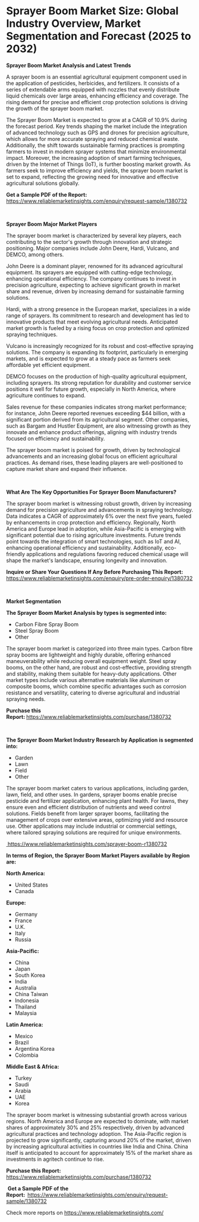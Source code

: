 <p><h1>Sprayer Boom Market Size: Global Industry Overview, Market Segmentation and Forecast (2025 to 2032)</h1></p><p><strong>Sprayer Boom Market Analysis and Latest Trends</strong></p>
<p><p>A sprayer boom is an essential agricultural equipment component used in the application of pesticides, herbicides, and fertilizers. It consists of a series of extendable arms equipped with nozzles that evenly distribute liquid chemicals over large areas, enhancing efficiency and coverage. The rising demand for precise and efficient crop protection solutions is driving the growth of the sprayer boom market.</p><p>The Sprayer Boom Market is expected to grow at a CAGR of 10.9% during the forecast period. Key trends shaping the market include the integration of advanced technology such as GPS and drones for precision agriculture, which allows for more accurate spraying and reduced chemical waste. Additionally, the shift towards sustainable farming practices is prompting farmers to invest in modern sprayer systems that minimize environmental impact. Moreover, the increasing adoption of smart farming techniques, driven by the Internet of Things (IoT), is further boosting market growth. As farmers seek to improve efficiency and yields, the sprayer boom market is set to expand, reflecting the growing need for innovative and effective agricultural solutions globally.</p></p>
<p><strong>Get a Sample PDF of the Report:&nbsp;</strong> <a href="https://www.reliablemarketinsights.com/enquiry/request-sample/1380732?utm_campaign=2004&utm_medium=2&utm_source=Github&utm_content=ia&utm_term=16022025&utm_id=sprayer-boom">https://www.reliablemarketinsights.com/enquiry/request-sample/1380732</a></p>
<p>&nbsp;</p>
<p><strong>Sprayer Boom Major Market Players</strong></p>
<p><p>The sprayer boom market is characterized by several key players, each contributing to the sector's growth through innovation and strategic positioning. Major companies include John Deere, Hardi, Vulcano, and DEMCO, among others.</p><p>John Deere is a dominant player, renowned for its advanced agricultural equipment. Its sprayers are equipped with cutting-edge technology, enhancing operational efficiency. The company continues to invest in precision agriculture, expecting to achieve significant growth in market share and revenue, driven by increasing demand for sustainable farming solutions.</p><p>Hardi, with a strong presence in the European market, specializes in a wide range of sprayers. Its commitment to research and development has led to innovative products that meet evolving agricultural needs. Anticipated market growth is fueled by a rising focus on crop protection and optimized spraying techniques.</p><p>Vulcano is increasingly recognized for its robust and cost-effective spraying solutions. The company is expanding its footprint, particularly in emerging markets, and is expected to grow at a steady pace as farmers seek affordable yet efficient equipment.</p><p>DEMCO focuses on the production of high-quality agricultural equipment, including sprayers. Its strong reputation for durability and customer service positions it well for future growth, especially in North America, where agriculture continues to expand.</p><p>Sales revenue for these companies indicates strong market performance; for instance, John Deere reported revenues exceeding $44 billion, with a significant portion derived from its agricultural segment. Other companies, such as Bargam and Hustler Equipment, are also witnessing growth as they innovate and enhance product offerings, aligning with industry trends focused on efficiency and sustainability.</p><p>The sprayer boom market is poised for growth, driven by technological advancements and an increasing global focus on efficient agricultural practices. As demand rises, these leading players are well-positioned to capture market share and expand their influence.</p></p>
<p>&nbsp;</p>
<p><strong>What Are The Key Opportunities For Sprayer Boom Manufacturers?</strong></p>
<p><p>The sprayer boom market is witnessing robust growth, driven by increasing demand for precision agriculture and advancements in spraying technology. Data indicates a CAGR of approximately 6% over the next five years, fueled by enhancements in crop protection and efficiency. Regionally, North America and Europe lead in adoption, while Asia-Pacific is emerging with significant potential due to rising agriculture investments. Future trends point towards the integration of smart technologies, such as IoT and AI, enhancing operational efficiency and sustainability. Additionally, eco-friendly applications and regulations favoring reduced chemical usage will shape the market's landscape, ensuring longevity and innovation.</p></p>
<p><strong>Inquire or Share Your Questions If Any Before Purchasing This Report:</strong> <a href="https://www.reliablemarketinsights.com/enquiry/pre-order-enquiry/1380732?utm_campaign=2004&utm_medium=2&utm_source=Github&utm_content=ia&utm_term=16022025&utm_id=sprayer-boom">https://www.reliablemarketinsights.com/enquiry/pre-order-enquiry/1380732</a></p>
<p>&nbsp;</p>
<p><strong>Market Segmentation</strong></p>
<p><strong>The Sprayer Boom Market Analysis by types is segmented into:</strong></p>
<p><ul><li>Carbon Fibre Spray Boom</li><li>Steel Spray Boom</li><li>Other</li></ul></p>
<p><p>The sprayer boom market is categorized into three main types. Carbon fibre spray booms are lightweight and highly durable, offering enhanced maneuverability while reducing overall equipment weight. Steel spray booms, on the other hand, are robust and cost-effective, providing strength and stability, making them suitable for heavy-duty applications. Other market types include various alternative materials like aluminum or composite booms, which combine specific advantages such as corrosion resistance and versatility, catering to diverse agricultural and industrial spraying needs.</p></p>
<p><strong>Purchase this Report:&nbsp;</strong><a href="https://www.reliablemarketinsights.com/purchase/1380732?utm_campaign=2004&utm_medium=2&utm_source=Github&utm_content=ia&utm_term=16022025&utm_id=sprayer-boom">https://www.reliablemarketinsights.com/purchase/1380732</a></p>
<p>&nbsp;</p>
<p><strong>The Sprayer Boom Market Industry Research by Application is segmented into:</strong></p>
<p><ul><li>Garden</li><li>Lawn</li><li>Field</li><li>Other</li></ul></p>
<p><p>The sprayer boom market caters to various applications, including garden, lawn, field, and other uses. In gardens, sprayer booms enable precise pesticide and fertilizer application, enhancing plant health. For lawns, they ensure even and efficient distribution of nutrients and weed control solutions. Fields benefit from larger sprayer booms, facilitating the management of crops over extensive areas, optimizing yield and resource use. Other applications may include industrial or commercial settings, where tailored spraying solutions are required for unique environments.</p></p>
<p><a href="https://www.reliablemarketinsights.com/sprayer-boom-r1380732?utm_campaign=2004&utm_medium=2&utm_source=Github&utm_content=ia&utm_term=16022025&utm_id=sprayer-boom">&nbsp;https://www.reliablemarketinsights.com/sprayer-boom-r1380732</a></p>
<p><strong>In terms of Region, the Sprayer Boom Market Players available by Region are:</strong></p>
<p>
    <p> <strong> North America: </strong>
        <ul>
            <li>United States</li>
            <li>Canada</li>
        </ul>
        </p> 
    <p> <strong> Europe: </strong>
        <ul>
            <li>Germany</li>
            <li>France</li>
            <li>U.K.</li>
            <li>Italy</li>
            <li>Russia</li>
        </ul>
        </p> 
    <p> <strong> Asia-Pacific: </strong>
        <ul>
            <li>China</li>
            <li>Japan</li>
            <li>South Korea</li>
            <li>India</li>
            <li>Australia</li>
            <li>China Taiwan</li>
            <li>Indonesia</li>
            <li>Thailand</li>
            <li>Malaysia</li>
        </ul>
        </p> 
    <p> <strong> Latin America: </strong>
        <ul>
            <li>Mexico</li>
            <li>Brazil</li>
            <li>Argentina Korea</li>
            <li>Colombia</li>
        </ul>
        </p> 
    <p> <strong> Middle East & Africa: </strong>
        <ul>
            <li>Turkey</li>
            <li>Saudi</li>
            <li>Arabia</li>
            <li>UAE</li>
            <li>Korea</li>
        </ul>
    </p>
    </p>
<p><p>The sprayer boom market is witnessing substantial growth across various regions. North America and Europe are expected to dominate, with market shares of approximately 30% and 25% respectively, driven by advanced agricultural practices and technology adoption. The Asia-Pacific region is projected to grow significantly, capturing around 20% of the market, driven by increasing agricultural activities in countries like India and China. China itself is anticipated to account for approximately 15% of the market share as investments in agritech continue to rise.</p></p>
<p><strong>Purchase this Report: </strong><a href="https://www.reliablemarketinsights.com/purchase/1380732?utm_campaign=2004&utm_medium=2&utm_source=Github&utm_content=ia&utm_term=16022025&utm_id=sprayer-boom">https://www.reliablemarketinsights.com/purchase/1380732</a></p>
<p>&nbsp;<strong>Get a Sample PDF of the Report:&nbsp;&nbsp;</strong><a href="https://www.reliablemarketinsights.com/enquiry/request-sample/1380732?utm_campaign=2004&utm_medium=2&utm_source=Github&utm_content=ia&utm_term=16022025&utm_id=sprayer-boom">https://www.reliablemarketinsights.com/enquiry/request-sample/1380732</a></p>
<p><strong></strong></p>
<p>Check more reports on <a href="https://www.reliablemarketinsights.com/?utm_campaign=2004&utm_medium=2&utm_source=Github&utm_content=ia&utm_term=16022025&utm_id=sprayer-boom">https://www.reliablemarketinsights.com/</a></p>